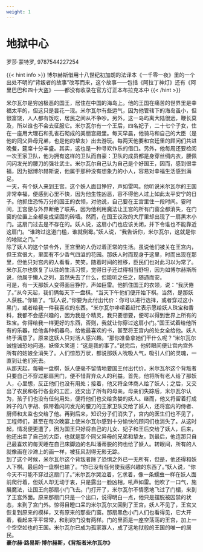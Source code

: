 ```yaml
---
weight: 1
---
```

# 地狱中心

罗莎·蒙特罗, 9787544227254

{{< hint info >}}
博尔赫斯借用十八世纪初加朗的法译本《一千零一夜》里的一个出处不明的“背叛者的故事”改写而来，这个故事——包括《阿拉丁神灯》还有《阿里巴巴和四十大盗》——都没有收录在官方订正本布拉克本中
{{< /hint >}}

米尔瓦尔是穷凶极恶的国王，居住在中国的海岛上。他的王国在痛苦的世界里是幸福太平的，但这只是昙花一现。米尔瓦尔有些运气，因为他管辖下的海岛虽小，但很富饶，人人都有饭吃，居民之间从不争吵。另外，这一岛屿离大陆很远，鞭长莫及，所以谁也不会去征服它。米尔瓦尔有一个王后，四名妃子，二十七个子女，住在一座用大理石和孔雀石砌成的美丽宫殿里。每天早晨，他骑马和自己的大臣（是他的同父异母兄弟，也是他的挚友）出去游玩。每两天他要和宫廷里的顾问们共进晚餐，筵席十分丰盛。其实，这也是一种寻欢作乐的借口。另外，他每周还要检阅一次王家卫队，他为拥有这样的卫队而自豪：卫队的成员都是身穿丝绸内衣，腰佩闪闪发光的腰刀的强壮武士。米尔瓦尔自己认为自己是个好国王，因而，感到很幸福，因为据博尔赫斯说，他属于那种没有想象力的小人，容易对幸福生活感到满足。  
一天，有个妖人来到王宫。这个妖人面目狰狞，声如雷鸣。他听说米尔瓦尔的王国非常幸福，便感到心里不快，因为他生性凶恶，容不得他人过上如此太平安宁的日子。他抓住恐怖万分的国王的衣领，对他说，自己要在王宫里住一段时间。霎时间，王宫便与外界断绝了联系，因为他利用魔法让王宫的所有门窗全都消失，在门窗的位置上全都变成坚固的砖墙。然而，在国王议政的大厅里却出现了一扇黒木小门。这扇门过去是不存在的。妖人说，这扇小门也应该关闭，并下令谁也不能靠近这扇门。“谁跨过这道门槛，谁就倒霉。”妖人说，“我告诉你，米尔瓦尔，这就是你的地狱之门。”  
除了妖人的这个禁令外，王宫里的人仍过着正常的生活。虽说他们被关在王宫内，但王宫很大，里面有不少香气四溢的花园。那妖人时而现身于这里，时而出现在那里，但他只对宫内的人看看，笑笑。随着时间的推移，臣民们也对此习以为常了。米尔瓦尔也恢复了以往的生活习惯，觉得日子还过得相当舒坦，因为如博尔赫斯所说，他属于懒人之列，虽然失去了什么，但能听之任之，随遇而安。  
可是，有一天那妖人变得面目狰狞，声如巨雷。他抓住国王的衣领，说：“我厌倦了。”从今天起，我们俩每天下一盘棋。“当天下午他们便开始下棋。当然，是那妖人获胜。”你输了。“妖人说，”你要为此付出代价：你可以进行选择，或者穿过这小黑门，或者给我一件我喜欢的东西。“米尔瓦尔哆嗦着赶忙表示愿给妖人珠宝和香料，我都不会感兴趣的，因为我是个精灵，我只要想要，便可以得到世界上所有的珠宝。你得给我一样更好的东西，否则，我就让你穿过这扇小门。”国王试着给他所有的乐器，给他各种机器鸟，给他最喜欢的书，甚至将王宫内的处女全给他。妖人终于满意了。原来这妖人只对活人感兴趣。“那你准备拿她们干什么呢？”米尔瓦尔诚惶诚恐地问道。妖怪大笑道：“这是我的事了。”说完后，他转眼间便让宫内宫外所有的姑娘全消失了。人们惊恐万状，都说那妖人吮吸人气，吸引人们的灵魂，一直到让他们死去。  
从那天起，每输一盘棋，妖人便毫不留情地要国王付出代价。米尔瓦尔这个背叛者只要自己不穿过那扇黑门，便不惜背弃众人的利益。首先，他将所有老人给了那妖人，心里想，反正他们也没有用处；接着，他又将全体商人给了妖人；之后，又交出了农民和各行各业的工匠，还交出了所有的母亲。母亲们失踪后，米尔瓦尔认为，孩子们也没有任何用处，便将他们也交给贪婪的妖人。继而，他又将留着打成辫子的八字胡、佩带着闪闪发光的腰刀的王家卫队交给了妖人，还将宫内的侍者、厨师和太监也交给了他。再到后来，知识分子们消失了，宫内的医生们也不见了，工程师们，甚至在每次晚宴上使米尔瓦尔感到十分愉快的顾问们也消失了。从这时起，情况便更遭了，因为国王只好将自己的儿女、妃子和王后交给了妖人，后来，他还出卖了自己的大臣，也就是那个同父异母的兄弟和挚友。到最后，他连那只自己最喜欢的每天睡在自己床脚边的名叫潘蒂脱的狗也给了妖人。转眼间，所有的人就像画在沙滩上的画一样，被狂风刮得无影无踪。  
到了这个时候，米尔瓦尔这个背叛者除了恐惧之外已一无所有，但是，他还得和妖人下棋。最后的一盘棋也输了。“你已没有任何使我感兴趣的东西了。”妖人说，“你今天不可能不穿过这扇门了。”米尔瓦尔哭泣着，乞求着，像一条蠕虫一样在妖人面前爬行着，但妖人却无动于衷，只是露出一脸凶相，吼声如雷。他吹了一口气，施展魔法，让国王向那扇小门飞去。门打开了，米尔瓦尔不情愿地飞过了门楣，来到了王宫外面。原来那扇门只是一个出口，说得明白一点，他只是摆脱被囚禁的状态，来到了宫门外。惊得目瞪口呆的米尔瓦尔又回到了王宫。妖人不见了，王宫又恢复到原来的模样，又有原来的那些门窗。那扇黑色小门人们也看得见，它大开着，看起来平平常常，和别的门没有两样。门的里面是一座空荡荡的王宫，加上一个空空如也的王国。米尔瓦尔已成为孤家寡人，成了这地狱般的王国的唯一的居民。  
**豪尔赫·路易斯·博尔赫斯，《背叛者米尔瓦尔》**